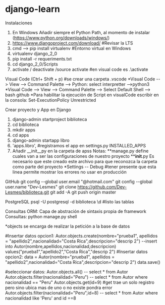 # django-learn

Instalaciones 
1. En Windows Añadir siempre el Python Path, al momento de instalar (https://www.python.org/downloads/windows/)
2. https://www.djangoproject.com/download/ #Revisar la LTS
3. cmd --> pip install virtualenv #Entorno virtual en Windows
4. virtualenv django_2_0
5. pip install -r requeriments.txt
5. cd django_2_0/Scripts
6. activate / deactivate /source activate #en visual code es .\activate 

Visual Code
(Ctrl+ Shift + p) #se crear una carpeta .vscode
*Visual Code --> View --> Command Palette --> Python: select interpretter -->python3
*Visual Code --> View --> Command Palette --> Select Default Shell --> bash github
*Para habilitar la ejecución de Script en visualCode escribir en la consola:
Set-ExecutionPolicy Unrestricted

Crear proyecto y App en Django
1. django-admin startproject biblioteca
2. cd biblioteca
2. mkdir apps
4. cd apps
5. django-admin startapp libro
6. 'apps.libro', #registramos el app en settings.py  INSTALLED_APPS
7. Añadir __init__py en la carpeta de apss
Notas:
**manage.py define cuales van a ser las configuraciones de nuestro proyecto
**__init__.py Es necesario que este creado este archivo para que reconozca la carpeta como parte del proyecto
*Settings -- Debug #tener presente que esta linea permite mostrar los errores no usar en producción

GitHub
git config --global user.email "@hotmail.com"
git config --global user.name "Dev-Lesmes"
git clone https://github.com/Dev-Lesmes/biblioteca.git
git add -A
git push origin master

PostgreSQL
psql -U postgresql -d biblioteca
\d #listo las tablas

Consultas
ORM: Capa de abstración de sintaxis propia de framework
Consultas:
python manage.py shell

*objects se encarga de realizar la petición a la base de datos

#Insertar datos opcion1:
Autor.objects.create(nombre="prueba1", apellidos = "apellido2",nacionalidad="Costa Rica",descripcion="descrip 2") --insert into Autor(nombre,apellidos,nacionalidad,descripcion) values("prueba1","apellido2","Costa Rica","descrip 2")
#Insertar datos opcion2:
data = Autor(nombre="prueba1", apellidos = "apellido2",nacionalidad="Costa Rica",descripcion="descrip 2")
data.save()

#seleccionar datos:
Autor.objects.all() -- select * from Autor
Autor.objects.filter(nacionalidad="Peru") -- select * from Autor where nacionalidad == "Peru"
Autor.objects.get(id=9) #get trae un solo registro pero sino ubica mas de uno o no existe pondra error
Autor.objects.filter(nacionalidad="Peru",id=8) -- select * from Autor where nacionalidad  like 'Peru' and id ==8